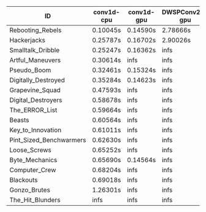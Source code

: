 |ID|conv1d-cpu|conv1d-gpu|DWSPConv2D-gpu|gemm-gpu|avg|
|-|-|-|-|-|-|
|Rebooting_Rebels|0.10045s|0.14590s|2.78666s|1.64870s|1.17043s|
|Hackerjacks|0.25787s|0.16702s|2.90026s|1.85988s|1.29626s|
|Smalltalk_Dribble|0.25247s|0.16362s|infs|1.86841s|infs|
|Artful_Maneuvers|0.30614s|infs|infs|4.43512s|infs|
|Pseudo_Boom|0.32461s|0.15324s|infs|4.35870s|infs|
|Digitally_Destroyed|0.35284s|0.14623s|infs|2.51381s|infs|
|Grapevine_Squad|0.47593s|infs|infs|4.38757s|infs|
|Digital_Destroyers|0.58678s|infs|infs|4.40604s|infs|
|The_ERROR_List|0.59664s|infs|infs|4.42658s|infs|
|Beasts|0.60564s|infs|infs|4.42574s|infs|
|Key_to_Innovation|0.61011s|infs|infs|4.40188s|infs|
|Pint_Sized_Benchwarmers|0.62630s|infs|infs|4.40640s|infs|
|Loose_Screws|0.65252s|infs|infs|4.39684s|infs|
|Byte_Mechanics|0.65690s|0.14564s|infs|4.36129s|infs|
|Computer_Crew|0.68204s|infs|infs|4.42473s|infs|
|Blackouts|0.69018s|infs|infs|4.40798s|infs|
|Gonzo_Brutes|1.26301s|infs|infs|4.39054s|infs|
|The_Hit_Blunders|infs|infs|infs|4.40680s|infs|
